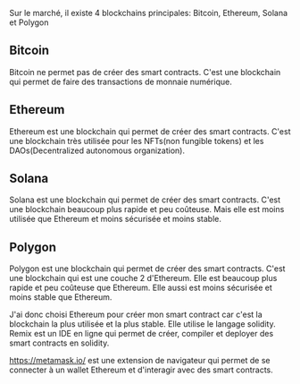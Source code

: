 Sur le marché, il existe 4 blockchains principales: Bitcoin, Ethereum, Solana et Polygon

## Bitcoin

Bitcoin ne permet pas de créer des smart contracts. C'est une blockchain qui permet de faire des transactions de monnaie numérique.

## Ethereum

Ethereum est une blockchain qui permet de créer des smart contracts. C'est une blockchain très utilisée pour les NFTs(non fungible tokens) et les DAOs(Decentralized autonomous organization).

## Solana

Solana est une blockchain qui permet de créer des smart contracts. C'est une blockchain beaucoup plus rapide et peu coûteuse. Mais elle est moins utilisée que Ethereum et moins sécurisée et moins stable.

## Polygon

Polygon est une blockchain qui permet de créer des smart contracts. C'est une blockchain qui est une couche 2 d'Ethereum. Elle est beaucoup plus rapide et peu coûteuse que Ethereum. Elle aussi est moins sécurisée et moins stable que Ethereum.

J'ai donc choisi Ethereum pour créer mon smart contract car c'est la blockchain la plus utilisée et la plus stable. Elle utilise le langage solidity. Remix est un IDE en ligne qui permet de créer, compiler et deployer des smart contracts en solidity.

https://metamask.io/ est une extension de navigateur qui permet de se connecter à un wallet Ethereum et d'interagir avec des smart contracts.
